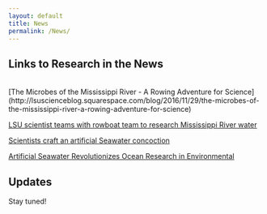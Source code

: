 ```yaml
---
layout: default
title: News
permalink: /News/
---
```


<h2>Links to Research in the News</h2>
<br>
[The Microbes of the Mississippi River - A Rowing Adventure for Science](http://lsuscienceblog.squarespace.com/blog/2016/11/29/the-microbes-of-the-mississippi-river-a-rowing-adventure-for-science)

[LSU scientist teams with rowboat team to research Mississippi River water](http://www.theadvocate.com/baton_rouge/entertainment_life/article_b7d86caa-b673-11e6-9b3d-e3d431615c66.html)

[Scientists craft an artificial Seawater concoction](https://phys.org/news/2016-06-scientists-craft-artificial-seawater-concoction.html)

[Artificial Seawater Revolutionizes Ocean Research in Environmental](http://www.environmental-watch.com/2016/06/15/artificial-seawater-revolutionizes-ocean-research/)
<br>
<h2>Updates</h2>
Stay tuned!
